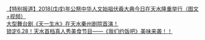   
[【特别报道】2018(戊戌)年公祭中华人文始祖伏羲大典今日在天水隆重举行（图文+视频）](http://www.dianyue.me/archives/763/tbifcxkzjmz8j7ba/)  
[大型舞台剧《天一生水》在天水秦州剧院首演！](http://www.dianyue.me/archives/987/f0mr9e04m4xz9k78/)  
[锁定6.28！天水首档真人秀美食节目——《我们约饭吧》美味来袭！！](http://www.dianyue.me/archives/496/jdbz2nhftjxxo4ar/)